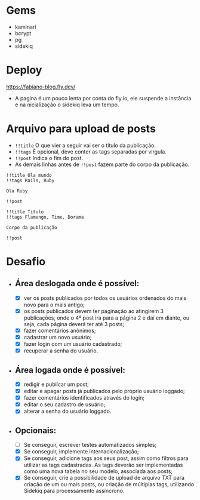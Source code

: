 # Gems
- kaminari
- bcrypt
- pg
- sidekiq

# Deploy
https://fabiano-blog.fly.dev/

* A pagina é um pouco lenta por conta do fly.io, ele suspende a instância e na nicialização o sidekiq leva um tempo.

# Arquivo para upload de posts
- `!!title` O que vier a seguir vai ser o titulo da publicação.
- `!!tags` É opcional, deve conter as tags separadas por virgula.
- `!!post` Indica o fim do post.
- As demais linhas antes de `!!post` fazem parte do corpo da publicação.

```
!!title Ola mundo
!!tags Rails, Ruby

Ola Ruby

!!post

!!title Titulo
!!tags Flamengo, Time, Dorama

Corpo da publicação

!!post
```

# Desafio
- ## Área deslogada onde é possível: 
	- [x] ver os posts publicados por todos os usuários ordenados do mais novo para o mais antigo; 
	- [x] os posts publicados devem ter paginação ao atingirem 3 publicações, onde o 4º post irá para a página 2 e daí em diante, ou seja, cada página deverá ter até 3 posts; 
 	- [x] fazer comentários anônimos; 
	- [x] cadastrar um novo usuário; 
	- [x] fazer login com um usuário cadastrado; 
	- [x] recuperar a senha do usuário.

- ## Área logada onde é possível:
	- [x] redigir e publicar um post;
	- [x] editar e apagar posts já publicados pelo próprio usuário loggado;
	- [x] fazer comentários identificados através do login;
	- [x] editar o seu cadastro de usuário;
	- [x] alterar a senha do usuário loggado.  
   
- ## Opcionais:
	- [ ] Se conseguir, escrever testes automatizados simples;
	- [x] Se conseguir, implemente internacionalização;
	- [x] Se conseguir, adicione tags aos seus post, assim como filtros para utilizar as tags cadastradas. As tags deverão ser implementadas como uma nova tabela no seu modelo, associada aos posts;
	- [x] Se conseguir, crie a possibilidade de upload de arquivo TXT para criação de um ou mais posts, ou criação de múltiplas tags, utilizando Sidekiq para processamento assíncrono.

